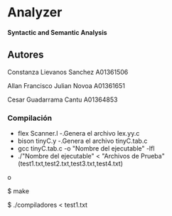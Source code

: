 # Analyzer

#### Syntactic and Semantic Analysis
## Autores
Constanza Lievanos Sanchez A01361506

Allan Francisco Julian Novoa A01361651

Cesar Guadarrama Cantu A01364853

### Compilación

* flex Scanner.l 				-.Genera el archivo lex.yy.c
* bison tinyC.y 				-.Genera el archivo tinyC.tab.c
* gcc tinyC.tab.c -o "Nombre del ejecutable" -lfl
* ./"Nombre del ejecutable" < "Archivos de Prueba"(test1.txt,test2.txt,test3.txt,test4.txt)

o

  $ make

  $ ./compiladores < test1.txt

